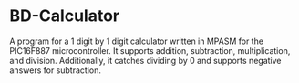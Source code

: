 # BD-Calculator
A program for a 1 digit by 1 digit calculator written in MPASM for the PIC16F887 microcontroller. It supports addition, subtraction, multiplication, and division. Additionally, it catches dividing by 0 and supports negative answers for subtraction.

